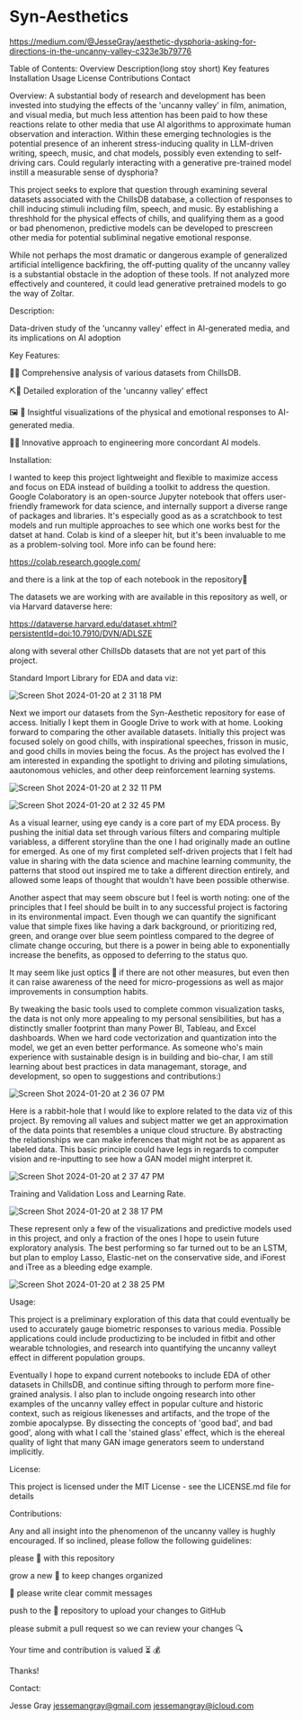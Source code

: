 # Syn-Aesthetics

https://medium.com/@JesseGray/aesthetic-dysphoria-asking-for-directions-in-the-uncanny-valley-c323e3b79776

Table of Contents:
Overview
Description(long stoy short)
Key features
Installation
Usage
License
Contributions
Contact

Overview:
A substantial body of research and development has been invested into studying the effects of the 'uncanny valley' in film, animation, and visual media, but much less attention has been paid to how these reactions relate to other media that use AI algorithms to approximate human observation and interaction. Within these emerging technologies is the potential presence of an inherent stress-inducing quality in LLM-driven writing, speech, music, and chat models, possibly even extending to self-driving cars. Could regularly interacting with a generative pre-trained model instill a measurable sense of dysphoria?

This project seeks to explore that question through examining several datasets associated with the ChillsDB database, a collection of responses to chill inducing stimuli including film, speech, and music. By establishing a threshhold for the physical effects of chills, and qualifying them as a good or bad phenomenon, predictive models can be developed to prescreen other media for potential subliminal negative emotional response. 

While not perhaps the most dramatic or dangerous example of generalized artificial intelligence backfiring, the off-putting quality of the uncanny valley is a substantial obstacle in the adoption of these tools. If not analyzed more effectively and countered,  it could lead generative pretrained models to go the way of Zoltar. 

Description:

Data-driven study of the 'uncanny valley' effect in AI-generated media, and its implications on AI adoption

Key Features:

🍎🍊 Comprehensive analysis of various datasets from ChillsDB.


⛏🔦 Detailed exploration of the 'uncanny valley' effect


🖼 🎨 Insightful visualizations of the physical and emotional responses to AI-generated media.


🤖🎢 Innovative approach to engineering more concordant AI models.

Installation:

I wanted to keep this project  lightweight and flexible to maximize access and focus on EDA instead of building a toolkit to address the question. Google Colaboratory is an open-source Jupyter notebook that offers user-friendly framework for data science, and internally support a diverse range of packages and libraries. It's especially good as as a scratchbook to test models and run multiple approaches to see which one works best for the datset at hand. Colab is kind of a sleeper hit, but it's been invaluable to me as a problem-solving tool. More info can be found here: 

https://colab.research.google.com/

and there is a link at the top of each notebook in the repository🙂

The datasets we are working with are available in this repository as well, or via Harvard dataverse here: 

https://dataverse.harvard.edu/dataset.xhtml?persistentId=doi:10.7910/DVN/ADLSZE 

along with several other ChillsDb datasets that are not yet part of this project.


Standard Import Library for EDA and data viz:

![Screen Shot 2024-01-20 at 2 31 18 PM](https://github.com/JessemanGray/Syn-Aesthetics/assets/123507565/80ffc35e-d4da-46d3-adaf-93b7b6d36403)

Next we import our datasets from the Syn-Aesthetic repository for ease of access. Initially I kept them in Google Drive to work with at home. Looking forward to comparing the other available datasets. Initially this project was focused solely on good chills, with inspirational speeches, frisson in music, and good chills in movies being the focus. As the project has evolved the I am  interested in expanding the spotlight to driving and piloting simulations, aautonomous vehicles, and other deep reinforcement learning systems. 

![Screen Shot 2024-01-20 at 2 32 11 PM](https://github.com/JessemanGray/Syn-Aesthetics/assets/123507565/e83eb232-9c59-4848-9a78-19dad2e2b74b)


![Screen Shot 2024-01-20 at 2 32 45 PM](https://github.com/JessemanGray/Syn-Aesthetics/assets/123507565/bd1e5076-7514-4f23-aad4-0540cb74fb24)


As a visual learner, using eye candy is a core part of my EDA process. By pushing the initial data set through various filters and comparing multiple variabless, a different storyline than the one I had originally made an outline for emerged. As one of my first completed self-driven projects that I felt had value in sharing with the data science and machine learning community, the patterns that stood out inspired me to take a different direction entirely, and allowed some leaps of thought that wouldn't have been possible otherwise.


Another aspect that may seem obscure but I feel is worth noting: one of the principles that I feel should be built in to any successful project is factoring in its environmental impact. Even though we can quantify the significant value that simple fixes like having a dark background, or prioritizing red, green, and orange over blue seem pointless compared to the degree of climate change occuring, but there is a power in being able to exponentially increase the benefits, as opposed to deferring to the status quo.

It may seem like just optics 👀 if there are not other measures, but even then it can raise awareness of the need for micro-progessions as well as major improvements in consumption habits.

By tweaking the basic tools used to complete common visualization tasks, the data is not only more appealing to my personal sensibilities, but has a distinctly smaller footprint than many Power BI, Tableau, and Excel dashboards. When we hard code vectorization and quantization into the model, we get an even better performance. As someone who's main experience with sustainable design is in building and bio-char, I am still learning about best practices in data managemant, storage, and development, so open to suggestions and contributions:)


![Screen Shot 2024-01-20 at 2 36 07 PM](https://github.com/JessemanGray/Syn-Aesthetics/assets/123507565/c27c4c5c-f386-469a-bdf0-3f950a9eba14)


Here is a rabbit-hole that I would like to explore related to the data viz of this project. By removing all values and subject matter we get an approximation of the data points that resembles a unique cloud structure. By abstracting the relationships we can make inferences that might not be as apparent as labeled data. This basic principle could have legs in regards to computer vision and re-inputting to see how a GAN model might interpret it. 

![Screen Shot 2024-01-20 at 2 37 47 PM](https://github.com/JessemanGray/Syn-Aesthetics/assets/123507565/507e8d3d-7caf-4e9f-b5c9-9b8ed7fde78a)

Training and Validation Loss and Learning Rate. 

![Screen Shot 2024-01-20 at 2 38 17 PM](https://github.com/JessemanGray/Syn-Aesthetics/assets/123507565/74e0770a-b2f3-4556-857f-6143a117be15)

These represent only a few of the visualizations and predictive models used in this project, and only a fraction of the ones I hope to usein future exploratory analysis. The best performing so far turned out to be an LSTM, but plan to employ Lasso, Elastic-net on the conservative side, and iForest and iTree as a bleeding edge example.

![Screen Shot 2024-01-20 at 2 38 25 PM](https://github.com/JessemanGray/Syn-Aesthetics/assets/123507565/7c262609-8f2d-4ad0-b27d-3418546706ca)

Usage:

This project is a preliminary exploration of this data that could eventually be used to accurately gauge biometric responses to various media. Possible applications could include productizing to be included in fitbit and other wearable tchnologies, and research into quantifying the uncanny valleyt effect in different population groups. 

Eventually I hope to expand current notebooks to include EDA of other datasets in ChillsDB, and continue sifting through to perform more fine-grained analysis. I also plan to include ongoing research into other examples of the uncanny valley effect in popular culture and historic context, such as reigious likenesses and artifacts, and the trope of the zombie apocalypse. By dissecting the concepts of 'good bad', and bad good', along with what I call the 'stained glass' effect, which is the ehereal quality of light that many GAN image generators seem to understand implicitly. 

License:

This project is licensed under the MIT License - see the LICENSE.md file for details

Contributions:

Any and all insight into the phenomenon of the uncanny valley is hughly encouraged.
If so inclined, please follow the following guidelines:

please 🍴 with this repository

grow a new 🌱 to keep changes organized

💍 please write clear commit messages

push to the 🍴 repository to upload your changes to GitHub

please submit a pull request so we can review your changes 🔍

Your time and contribution is valued ⏳ 💰

Thanks!


Contact:

Jesse Gray
jessemangray@gmail.com
jessemangray@icloud.com

